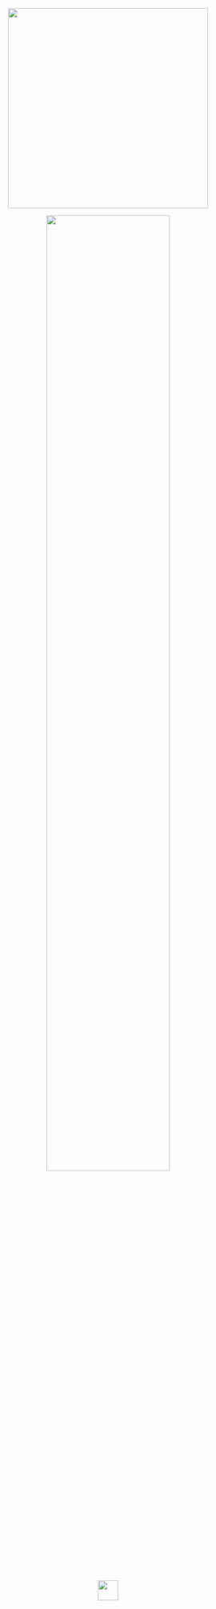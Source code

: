 <div id="header" align="center" >
<!--   <img src="https://media.giphy.com/media/j98SQB5Y7WqnC/giphy.gif" width="400" /> -->
   <img src="https://i.giphy.com/media/v1.Y2lkPTc5MGI3NjExMmR5dHdndndkeXZyNTQwemF1bDhiNDIxMnpqcGk0cnBqYmhhMjB0ZiZlcD12MV9pbnRlcm5hbF9naWZfYnlfaWQmY3Q9Zw/105TPTlFrqaW1G/giphy.gif" width="400" />
  
  <img src="https://readme-typing-svg.demolab.com?font=Inconsolata&weight=500&size=50&duration=4000&pause=300&color=FFE1EA&center=true&vCenter=true&multiline=true&repeat=false&random=false&width=1300&height=140&lines=Hello+hello;I'm%2C+Diana+%E2%9C%A9" width="70%"/><br>
<img src="https://i.pinimg.com/originals/80/23/48/802348123ce294eb950e482602de09f8.gif" height="40" />
</div>
